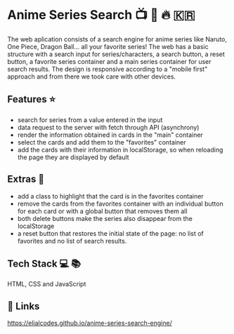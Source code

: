 # Anime Series Search 📺 :dart: :fire: :kr:

The web aplication consists of a search engine for anime series like Naruto, One Piece, Dragon Ball... all your favorite series!
The web has a basic structure with a search input for series/characters, a search button, a reset button, a favorite series container and a main series container for user search results. The design is responsive according to a "mobile first" approach and from there we took care with other devices.


## Features ⭐

- search for series from a value entered in the input
- data request to the server with fetch through API (asynchrony)
- render the information obtained in cards in the "main" container
- select the cards and add them to the "favorites" container
- add the cards with their information in localStorage, so when reloading the page they are displayed by default


## Extras :1st_place_medal:

- add a class to highlight that the card is in the favorites container
- remove the cards from the favorites container with an individual button for each card or with a global button that removes them all
- both delete buttons make the series also disappear from the localStorage
- a reset button that restores the initial state of the page: no list of favorites and no list of search results.


## Tech Stack 💻 📚

HTML, CSS and JavaScript


## 🔗 Links

https://elialcodes.github.io/anime-series-search-engine/
